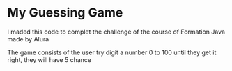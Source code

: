 <h1>My Guessing Game</h1>
<p>I maded this code to complet the challenge of the course of Formation Java made by Alura</p>
<p>The game consists of the user try digit a number 0 to 100 until they get it right, they will have 5 chance</p>
